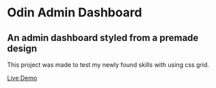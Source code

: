 # Odin Admin Dashboard

## An admin dashboard styled from a premade design
This project was made to test my newly found skills with using css grid.

[Live Demo](https://vikek.github.io/odin-admin-dashboard/)